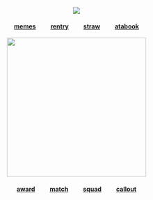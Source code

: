 <div id="header" align="center">

![](https://komarev.com/ghpvc/?username=destroy-boys&style=plastic&color=lightgray&label=_fans_&base=1000)
<div id="header" align="center">

<div id="header" align="center">

#### [memes](https://github.com/destroy-boys)  ⠀⠀‎  ‎  ‎  [rentry](https://rentry.co/tjkn)‎  ⠀⠀‎  ‎  ‎  ‎[straw](https://4megz.straw.page)  ⠀⠀‎  ‎  ‎  [atabook](https://lufeng.atabook.org/)

<img src=https://i.postimg.cc/RV0FmtVr/Untitled84-20250815003443.png width="320" height="320">

#### [award](https://github.com/pt-awards)  ⠀⠀‎  ‎  ‎  ‎[match](https://rentry.co/nwjns)  ⠀⠀‎  ‎  ‎  [squad](https://github.com/polysquad)  ⠀⠀‎  ‎  ‎  [callout](https://rentry.co/blears)

